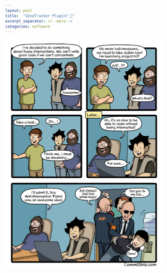 ```yaml
---
layout: post
title:  "ZoneTracker Plugin? 🤔"
excerpt_separator: <!--more-->
categories: software
---
```




<a href="http://www.commitstrip.com/en/2018/01/11/the-war-on-interruptions/">![CommitStrip comic: War on Interruptions](/assets/img/20180124-commitstrip-war-on-interruptions.jpg "CommitStrip: War on Interruptions")</a>